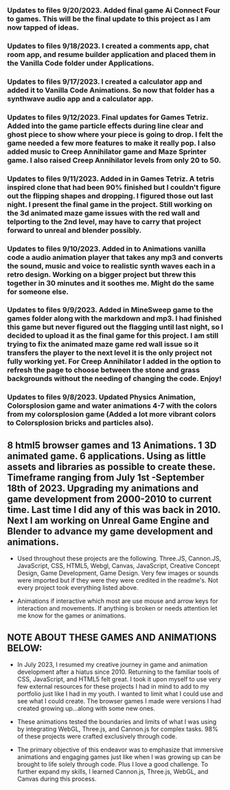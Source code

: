 ### Updates to files 9/20/2023. Added final game Ai Connect Four to games. This will be the final update to this project as I am now tapped of ideas.

### Updates to files 9/18/2023. I created a comments app, chat room app, and resume builder application and placed them in the Vanilla Code folder under Applications.

### Updates to files 9/17/2023. I created a calculator app and added it to Vanilla Code Animations. So now that folder has a synthwave audio app and a calculator app.

### Updates to files 9/12/2023. Final updates for Games Tetriz. Added into the game particle effects during line clear and ghost piece to show where your piece is going to drop. I felt the game needed a few more features to make it really pop. I also added music to Creep Annihilator game and Maze Sprinter game. I also raised Creep Annihilator levels from only 20 to 50.

### Updates to files 9/11/2023. Added in in Games Tetriz. A tetris inspired clone that had been 90% finished but I couldn't figure out the flipping shapes and dropping. I figured those out last night. I present the final game in the project. Still working on the 3d animated maze game issues with the red wall and telporting to the 2nd level, may have to carry that project forward to unreal and blender possibly.

### Updates to files 9/10/2023. Added in to Animations vanilla code a audio animation player that takes any mp3 and converts the sound, music and voice to realistic synth waves each in a retro design. Working on a bigger project but threw this together in 30 minutes and it soothes me. Might do the same for someone else.

### Updates to files 9/9/2023. Added in MineSweep game to the games folder along with the markdown and mp3. I had finished this game but never figured out the flagging until last night, so I decided to upload it as the final game for this project. I am still trying to fix the animated maze game red wall issue so it transfers the player to the next level it is the only project not fully working yet. For Creep Annihilator I added in the option to refresh the page to choose between the stone and grass backgrounds without the needing of changing the code. Enjoy!

### Updates to files 9/8/2023. Updated Physics Animation, Colorsplosion game and water animations 4-7 with the colors from my colorsplosion game (Added a lot more vibrant colors to Colorsplosion bricks and particles also).

## 8 html5 browser games and 13 Animations. 1 3D animated game. 6 applications. Using as little assets and libraries as possible to create these. Timeframe ranging from July 1st -September 18th of 2023. Upgrading my animations and game development from 2000-2010 to current time. Last time I did any of this was back in 2010. Next I am working on Unreal Game Engine and Blender to advance my game development and animations.

* Used throughout these projects are the following. Three.JS, Cannon.JS, JavaScript, CSS, HTML5, Webgl, Canvas, JavaScript,
Creative Concept Design, Game Development, Game Design. Very few images or sounds were imported but if they were they were credited in the readme's. Not every project took everything listed above.

* Animations if interactive which most are use mouse and arrow keys for interaction and movements. If anything is broken or needs attention let me know for the games or animations. 

## NOTE ABOUT THESE GAMES AND ANIMATIONS BELOW:

* In July 2023, I resumed my creative journey in game and animation development after a hiatus since 2010. Returning to the familiar tools of CSS, JavaScript, and HTML5 felt great. I took it upon myself to use very few external resources for these projects I had in mind to add to my portfolio just like I had in my youth. I wanted to limit what I could use and see what I could create. The browser games I made were versions I had created growing up...along with some new ones.

* These animations tested the boundaries and limits of what I was using by integrating WebGL, Three.js, and Cannon.js for complex tasks. 98% of these projects were crafted exclusively through code.

* The primary objective of this endeavor was to emphasize that immersive animations and engaging games just like when I was growing up can be brought to life solely through code. Plus I love a good challenge. To further expand my skills, I learned Cannon.js, Three.js, WebGL, and Canvas during this process.
